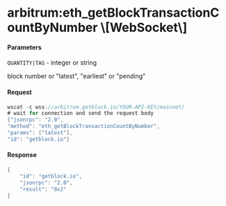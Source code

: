 # arbitrum:eth\_getBlockTransactionCountByNumber \\\[WebSocket\\]

#### Parameters

`QUANTITY|TAG` - integer or string

block number or "latest", "earliest" or "pending"

#### Request

```java
wscat -c wss://arbitrum.getblock.io/YOUR-API-KEY/mainnet/ 
# wait for connection and send the request body 
{"jsonrpc": "2.0",
"method": "eth_getBlockTransactionCountByNumber",
"params": ["latest"],
"id": "getblock.io"}
```

#### Response

```java
{
    "id": "getblock.io",
    "jsonrpc": "2.0",
    "result": "0x2"
}
```
